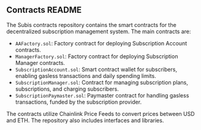 ## Contracts README

The Subis contracts repository contains the smart contracts for the decentralized subscription management system. The main contracts are:

- `AAFactory.sol`: Factory contract for deploying Subscription Account contracts.
- `ManagerFactory.sol`: Factory contract for deploying Subscription Manager contracts.
- `SubscriptionAccount.sol`: Smart contract wallet for subscribers, enabling gasless transactions and daily spending limits.
- `SubscriptionManager.sol`: Contract for managing subscription plans, subscriptions, and charging subscribers.
- `SubscriptionPaymaster.sol`: Paymaster contract for handling gasless transactions, funded by the subscription provider.

The contracts utilize Chainlink Price Feeds to convert prices between USD and ETH. The repository also includes interfaces and libraries.
